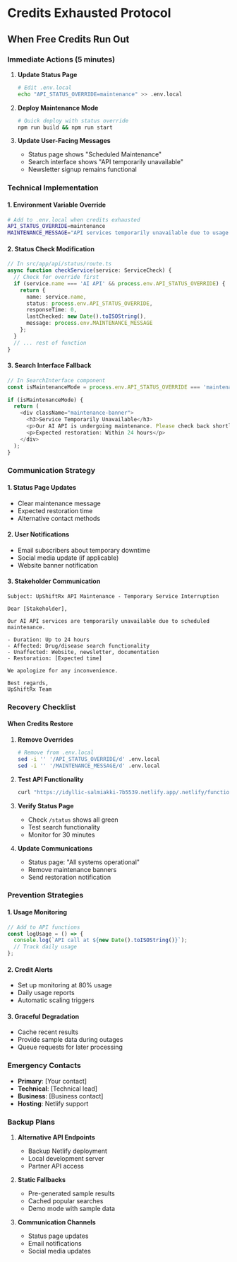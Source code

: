 # Credits Exhausted Protocol

## When Free Credits Run Out

### Immediate Actions (5 minutes)

1. **Update Status Page**
   ```bash
   # Edit .env.local
   echo "API_STATUS_OVERRIDE=maintenance" >> .env.local
   ```

2. **Deploy Maintenance Mode**
   ```bash
   # Quick deploy with status override
   npm run build && npm run start
   ```

3. **Update User-Facing Messages**
   - Status page shows "Scheduled Maintenance"
   - Search interface shows "API temporarily unavailable"
   - Newsletter signup remains functional

### Technical Implementation

#### 1. Environment Variable Override
```bash
# Add to .env.local when credits exhausted
API_STATUS_OVERRIDE=maintenance
MAINTENANCE_MESSAGE="API services temporarily unavailable due to usage limits. Restoring shortly."
```

#### 2. Status Check Modification
```typescript
// In src/app/api/status/route.ts
async function checkService(service: ServiceCheck) {
  // Check for override first
  if (service.name === 'AI API' && process.env.API_STATUS_OVERRIDE) {
    return {
      name: service.name,
      status: process.env.API_STATUS_OVERRIDE,
      responseTime: 0,
      lastChecked: new Date().toISOString(),
      message: process.env.MAINTENANCE_MESSAGE
    };
  }
  // ... rest of function
}
```

#### 3. Search Interface Fallback
```typescript
// In SearchInterface component
const isMaintenanceMode = process.env.API_STATUS_OVERRIDE === 'maintenance';

if (isMaintenanceMode) {
  return (
    <div className="maintenance-banner">
      <h3>Service Temporarily Unavailable</h3>
      <p>Our AI API is undergoing maintenance. Please check back shortly.</p>
      <p>Expected restoration: Within 24 hours</p>
    </div>
  );
}
```

### Communication Strategy

#### 1. Status Page Updates
- Clear maintenance message
- Expected restoration time
- Alternative contact methods

#### 2. User Notifications
- Email subscribers about temporary downtime
- Social media update (if applicable)
- Website banner notification

#### 3. Stakeholder Communication
```
Subject: UpShiftRx API Maintenance - Temporary Service Interruption

Dear [Stakeholder],

Our AI API services are temporarily unavailable due to scheduled maintenance.

- Duration: Up to 24 hours
- Affected: Drug/disease search functionality
- Unaffected: Website, newsletter, documentation
- Restoration: [Expected time]

We apologize for any inconvenience.

Best regards,
UpShiftRx Team
```

### Recovery Checklist

#### When Credits Restore
1. **Remove Overrides**
   ```bash
   # Remove from .env.local
   sed -i '' '/API_STATUS_OVERRIDE/d' .env.local
   sed -i '' '/MAINTENANCE_MESSAGE/d' .env.local
   ```

2. **Test API Functionality**
   ```bash
   curl "https://idyllic-salmiakki-7b5539.netlify.app/.netlify/functions/health"
   ```

3. **Verify Status Page**
   - Check `/status` shows all green
   - Test search functionality
   - Monitor for 30 minutes

4. **Update Communications**
   - Status page: "All systems operational"
   - Remove maintenance banners
   - Send restoration notification

### Prevention Strategies

#### 1. Usage Monitoring
```typescript
// Add to API functions
const logUsage = () => {
  console.log(`API call at ${new Date().toISOString()}`);
  // Track daily usage
};
```

#### 2. Credit Alerts
- Set up monitoring at 80% usage
- Daily usage reports
- Automatic scaling triggers

#### 3. Graceful Degradation
- Cache recent results
- Provide sample data during outages
- Queue requests for later processing

### Emergency Contacts

- **Primary**: [Your contact]
- **Technical**: [Technical lead]
- **Business**: [Business contact]
- **Hosting**: Netlify support

### Backup Plans

1. **Alternative API Endpoints**
   - Backup Netlify deployment
   - Local development server
   - Partner API access

2. **Static Fallbacks**
   - Pre-generated sample results
   - Cached popular searches
   - Demo mode with sample data

3. **Communication Channels**
   - Status page updates
   - Email notifications
   - Social media updates